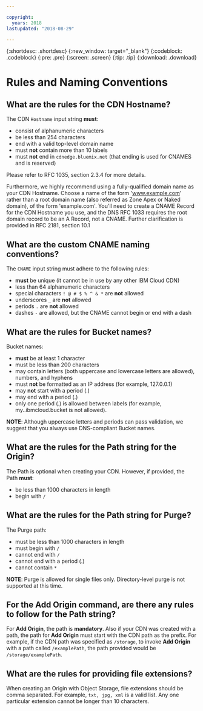 ```yaml
---

copyright:
  years: 2018
lastupdated: "2018-08-29"

---
```


{:shortdesc: .shortdesc}
{:new_window: target="_blank"}
{:codeblock: .codeblock}
{:pre: .pre}
{:screen: .screen}
{:tip: .tip}
{:download: .download}

# Rules and Naming Conventions

## What are the rules for the CDN Hostname?
The CDN `Hostname` input string **must**:
  * consist of alphanumeric characters
  * be less than 254 characters
  * end with a valid top-level domain name
  * must **not** contain more than 10 labels
  * must **not** end in `cdnedge.bluemix.net` (that ending is used for CNAMES and is reserved)

Please refer to RFC 1035, section 2.3.4 for more details. 

Furthermore, we highly recommend using a fully-qualified domain name as your CDN Hostname. Choose a name of the form 'www.example.com' rather than a root domain name (also referred as Zone Apex or Naked domain), of the form 'example.com'. You'll need to create a CNAME Record for the CDN Hostname you use, and the DNS RFC 1033 requires the root domain record to be an A Record, not a CNAME. Further clarification is provided in RFC 2181, section 10.1

## What are the custom CNAME naming conventions?
The `CNAME` input string must adhere to the following rules:
  * **must** be unique (it cannot be in use by any other IBM Cloud CDN)
  * less than 64 alphanumeric characters
  * special characters `! @ # $ % ^ & *` are **not** allowed
  * underscores `_` are **not** allowed
  * periods `.` are **not** allowed
  * dashes `-` are allowed, but the CNAME cannot begin or end with a dash

## What are the rules for Bucket names?
Bucket names:
  * **must** be at least 1 character
  * must be less than 200 characters
  * may contain letters (both uppercase and lowercase letters are allowed), numbers, and hyphens
  * must **not** be formatted as an IP address (for example, 127.0.0.1)
  * may **not** start with a period (.)
  * may end with a period (.)
  * only one period (.) is allowed between labels (for example, my..ibmcloud.bucket is not allowed).

**NOTE**: Although uppercase letters and periods can pass validation, we suggest that you always use DNS-compliant Bucket names.

## What are the rules for the Path string for the Origin?
The Path is optional when creating your CDN. However, if provided, the Path **must**:
  * be less than 1000 characters in length
  * begin with `/`

## What are the rules for the Path string for Purge?
The Purge path:
  * must be less than 1000 characters in length
  * must begin with `/`
  * cannot end with `/`
  * cannot end with a period (.)
  * cannot contain `*`

**NOTE**: Purge is allowed for single files only. Directory-level purge is not supported at this time.

## For the **Add Origin** command, are there any rules to follow for the Path string?
For **Add Origin**, the path is **mandatory**. Also if your CDN was created with a path, the path for **Add Origin** must start with the CDN path as the prefix. For example, if the CDN path was specified as `/storage`, to invoke **Add Origin** with a path called `/examplePath`, the path provided would be `/storage/examplePath`.

## What are the rules for providing file extensions?
When creating an Origin with Object Storage, file extensions should be comma separated. For example, `txt, jpg, xml` is a valid list. Any one particular extension cannot be longer than 10 characters.
